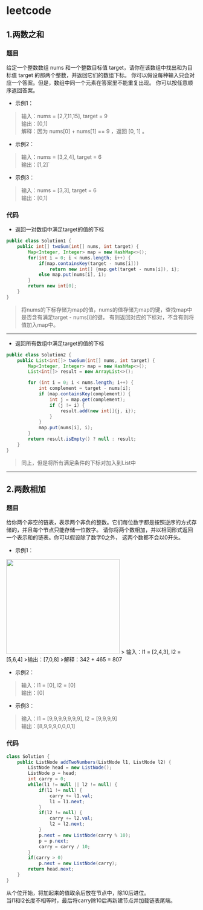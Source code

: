 # **leetcode**  

## **1.两数之和**  
### **题目**
给定一个整数数组 nums 和一个整数目标值 target，请你在该数组中找出和为目标值 target 的那两个整数，并返回它们的数组下标。
你可以假设每种输入只会对应一个答案。但是，数组中同一个元素在答案里不能重复出现。
你可以按任意顺序返回答案。

* 示例1：  
>输入：nums = [2,7,11,15], target = 9    
>输出：[0,1]  
>解释：因为 nums[0] + nums[1] == 9 ，返回 [0, 1] 。


* 示例2：  
>输入：nums = [3,2,4], target = 6  
>输出：[1,2]`


* 示例3：  
>输入：nums = [3,3], target = 6  
>输出：[0,1]  

### **代码**  
* 返回一对数组中满足target的值的下标
```java
public class Solution1 {
    public int[] twoSum(int[] nums, int target) {
        Map<Integer, Integer> map = new HashMap<>();
        for(int i = 0; i < nums.length; i++) {
            if(map.containsKey(target - nums[i]))
                return new int[] {map.get(target - nums[i]), i};
            else map.put(nums[i], i);
        }
        return new int[0];
    }
}
```   
> 将nums的下标存储为map的值，nums的值存储为map的键，查找map中是否含有满足target - nums[i]的键，
> 有则返回对应的下标对，不含有则将值加入map中。

<hr>  

* 返回所有数组中满足target的值的下标  
```java
public class Solution2 {
    public List<int[]> twoSum(int[] nums, int target) {
        Map<Integer, Integer> map = new HashMap<>();
        List<int[]> result = new ArrayList<>();

        for (int i = 0; i < nums.length; i++) {
            int complement = target - nums[i];
            if (map.containsKey(complement)) {
                int j = map.get(complement);
                if (j != i) {
                    result.add(new int[]{j, i});
                }
            }
            map.put(nums[i], i);
        }
        return result.isEmpty() ? null : result;
    }
}
```

> 同上，但是将所有满足条件的下标对加入到List中


<hr>


## **2.两数相加**
### **题目**
给你两个非空的链表，表示两个非负的整数。它们每位数字都是按照逆序的方式存储的，并且每个节点只能存储一位数字。
请你将两个数相加，并以相同形式返回一个表示和的链表。你可以假设除了数字0之外，
这两个数都不会以0开头。

* 示例1：    
<img  style="height: 250px;width: 300px" src="https://assets.leetcode-cn.com/aliyun-lc-upload/uploads/2021/01/02/addtwonumber1.jpg">  
> 输入：l1 = [2,4,3], l2 = [5,6,4]  
>输出：[7,0,8]  
>解释：342 + 465 = 807  


* 示例2：  
>输入：l1 = [0], l2 = [0]  
>输出：[0]


* 示例3：  
>输入：l1 = [9,9,9,9,9,9,9], l2 = [9,9,9,9]  
>输出：[8,9,9,9,0,0,0,1]

### **代码**

```java
class Solution {
    public ListNode addTwoNumbers(ListNode l1, ListNode l2) {
        ListNode head = new ListNode();
        ListNode p = head;
        int carry = 0;
        while(l1 != null || l2 != null) {
            if(l1 != null) {
                carry += l1.val;
                l1 = l1.next;
            }
            if(l2 != null) {
                carry += l2.val;
                l2 = l2.next;
            }
            p.next = new ListNode(carry % 10);
            p = p.next;
            carry = carry / 10;
        }
        if(carry > 0)
            p.next = new ListNode(carry);
        return head.next;
    }
}
```  
从个位开始，将加起来的值取余后放在节点中，除10后进位。  
当l1和l2长度不相等时，最后将carry除10后再新建节点并加载链表尾端。
